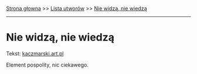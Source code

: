 [Strona głowna](../index.md) >> [Lista utworów](../list.md) >> [Nie widzą, nie wiedzą](351.md)

---

# Nie widzą, nie wiedzą

Tekst: [kaczmarski.art.pl](https://www.kaczmarski.art.pl/tworczosc/wiersze/nie-widza-nie-wiedza/)

Element pospolity, nic ciekawego.
